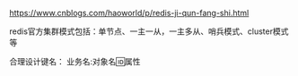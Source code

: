 https://www.cnblogs.com/haoworld/p/redis-ji-qun-fang-shi.html

redis官方集群模式包括：单节点、一主一从，一主多从、哨兵模式、cluster模式等

合理设计键名： 业务名:对象名:id:属性
